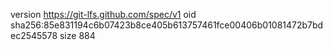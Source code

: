version https://git-lfs.github.com/spec/v1
oid sha256:85e831194c6b07423b8ce405b613757461fce00406b01081472b7bdec2545578
size 884
